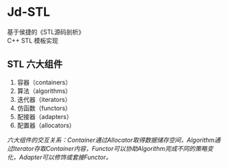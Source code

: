 # Jd-STL
基于侯捷的《STL源码剖析》  
C++ STL 模板实现  
## STL 六大组件
1. 容器（containers）
2. 算法（algorithms）
3. 迭代器（iterators）
4. 仿函数（functors）
5. 配接器（adapters）
6. 配置器（allocators）

*六大组件的交互关系：Container通过Allocator取得数据储存空间，Algorithm通过Iterator存取Container内容，Functor可以协助Algorithm完成不同的策略变化，Adapter可以修饰或套接Functor。*